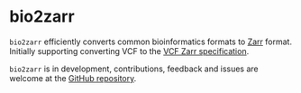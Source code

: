 # bio2zarr

`bio2zarr` efficiently converts common bioinformatics formats to
[Zarr](https://zarr.readthedocs.io/en/stable/) format. Initially supporting converting
VCF to the [VCF Zarr specification](https://github.com/sgkit-dev/vcf-zarr-spec/).

`bio2zarr` is in development, contributions, feedback and issues are welcome
at the [GitHub repository](https://github.com/sgkit-dev/bio2zarr).

